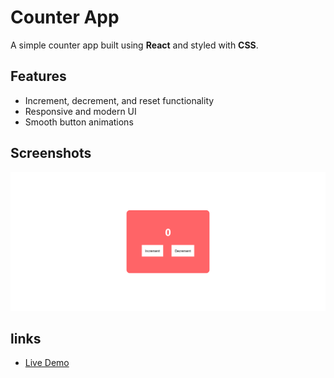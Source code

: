 # Counter App

A simple counter app built using **React** and styled with **CSS**.

## Features

- Increment, decrement, and reset functionality
- Responsive and modern UI
- Smooth button animations

## Screenshots

![alt text](counterwebapp-1.png)

## links

- [Live Demo]()
